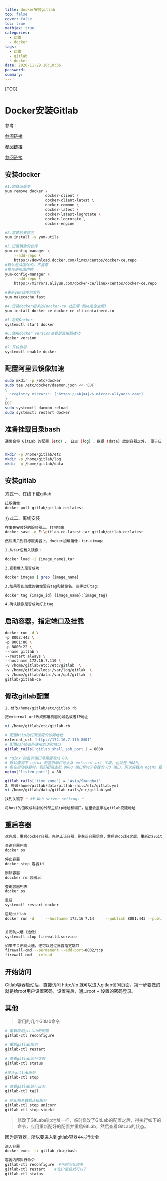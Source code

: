 ```yaml
---
title: docker安装gitlab
top: false
cover: false
toc: true
mathjax: true
categories:
  - 运维
  - docker 
tags:
  - 运维
  - gitlab
  - docker 
date: 2020-11-29 16:10:36
password:
summary:
---
```


[TOC]

# Docker安装Gitlab
参考：

[参阅链接](https://blog.csdn.net/qq_33619378/article/details/89706222)

[参阅链接](https://www.cnblogs.com/zuxing/articles/9329152.html)

[参阅链接](https://segmentfault.com/a/1190000021229534)

## 安装docker
```bash
#1.卸载旧版本
yum remove docker \
                  docker-client \
                  docker-client-latest \
                  docker-common \
                  docker-latest \
                  docker-latest-logrotate \
                  docker-logrotate \
                  docker-engine

#2.需要的安装包
yum install -y yum-utils

#3.设置镜像的仓库
yum-config-manager \
    --add-repo \
    https://download.docker.com/linux/centos/docker-ce.repo
#默认是从国外的，不推荐
#推荐使用国内的
yum-config-manager \
    --add-repo \
    https://mirrors.aliyun.com/docker-ce/linux/centos/docker-ce.repo

#更新yum软件包索引
yum makecache fast

#4.安装docker相关的(docker-ce 社区版 而ee是企业版)
yum install docker-ce docker-ce-cli containerd.io

#5.启动Docker
systemctl start docker

#6.使用docker version查看是否按照成功
docker version

#7.开机自启
systemctl enable docker
```

## 配置阿里云镜像加速
```bash
sudo mkdir -p /etc/docker
sudo tee /etc/docker/daemon.json <<-'EOF'
{
  "registry-mirrors": ["https://4bj04jx5.mirror.aliyuncs.com"]
}
EOF
sudo systemctl daemon-reload
sudo systemctl restart docker
```
## 准备挂载目录bash
```bash
通常会将 GitLab 的配置 (etc) 、 日志 (log) 、数据 (data) 放到容器之外， 便于日后升级， 因此请先准备这三个目录。


mkdir -p /home/gitlab/etc
mkdir -p /home/gitlab/log
mkdir -p /home/gitlab/data
```
## 安装gitlab
方式一、在线下载gitlab
```bash
拉取镜像
docker pull gitlab/gitlab-ce:latest

```
方式二、离线安装
```bash
在事先安装好的服务器上，打包镜像
docker save -o E:\gitlab-ce-latest.tar gitlab/gitlab-ce:latest

然后拷贝到目标服务器上，docker加载镜像：tar->image

1.从tar包载入镜像：

docker load -i {image_name}.tar

2.查看载入是否成功：

docker images | grep {image_name}

3.如果看到加载的镜像没有tag和镜像名，则手动打tag:

docker tag {image_id} {image_name}:{image_tag}

4.确认镜像是否成功打上tag
```
## 启动容器，指定端口及挂载
```bash
docker run -d \
-p 8002:443 \
-p 8001:80 \
-p 8000:22 \
--name gitlab \
--restart always \
--hostname 172.16.7.110 \
-v /home/gitlab/etc:/etc/gitlab  \
-v /home/gitlab/logs:/var/log/gitlab  \
-v /home/gitlab/data:/var/opt/gitlab  \
gitlab/gitlab-ce

```

## 修改gitlab配置
```bash
1、修改/home/gitlab/etc/gitlab.rb

把external_url改成部署机器的域名或者IP地址

vi /home/gitlab/etc/gitlab.rb

# 配置http协议所使用的访问地址
external_url 'http://172.16.7.110:8001'
# 配置ssh协议所使用的访和端口
gitlab_rails['gitlab_shell_ssh_port'] = 8000

# nginx 的监听端口号需要改成 80。
# 默认情况下 nginx 的监听端口号会从 external_url 中取，也就是 9080。
# 但在启动容器时，我们把宿主机 9080 端口导向了容器的 80 端口，所以容器内 nginx 服务端口应该为 80。
nginx['listen_port'] = 80

gitlab_rails['time_zone'] = 'Asia/Shanghai'
2、修改/home/gitlab/data/gitlab-rails/etc/gitlab.yml
vi /home/gitlab/data/gitlab-rails/etc/gitlab.yml

找到关键字 * ## Web server settings * 

将host的值改成映射的外部主机ip地址和端口，这里会显示在gitlab克隆地址

```
## 重启容器
```bash
改完后，重启docker容器。先停止该容器，删掉该容器信息，重启完docke之后，重新运行GitLab容器

查询容器列表
docker ps

停止容器
docker stop 容器id

删除容器
doccker rm 容器id

查询容器列表
docker ps

重启
systemctl restart docker

启动gitlab
docker run -d     --hostname 172.16.7.14     --publish 8001:443 --publish 8002:80 --publish 8000:22     --name gitlab --restart always     --volume /home/gitlab/etc:/etc/gitlab     --volume /home/gitlab/logs:/var/log/gitlab     --volume /home/gitlab/data:/var/opt/gitlab 镜像id


关闭防火墙（选做）
systemctl stop firewalld.service

如果不关闭防火墙，还可以通过暴露指定端口
firewall-cmd --permanent --add-port=8002/tcp
firewall-cmd --reload
```
## 开始访问
Gitlab容器启动后，直接访问 http://ip  就可以进入gitlab访问页面，第一步要做的就是给root用户设置密码，设置完后，通过root + 设置的密码登录。


## 其他
> 常用的几个Gitlab命令
```bash
# 重新应用gitlab的配置
gitlab-ctl reconfigure
 
# 重启gitlab服务
gitlab-ctl restart
 
# 查看gitlab运行状态
gitlab-ctl status
 
#停止gitlab服务
gitlab-ctl stop
 
# 查看gitlab运行日志
gitlab-ctl tail
 
# 停止相关数据连接服务
gitlab-ctl stop unicorn
gitlab-ctl stop sideki
```

> 修改了GitLab的ip地址一样，临时修改了GitLab的配置之后，得执行如下的命令，应用重新配好的配置并重启GitLab，然后查看GitLab的状态。

因为是容器，所以要进入到gitlab容器中执行命令
```bash
进入容器
docker exec -ti gitlab /bin/bash

容器内部执行命令
gitlab-ctl reconfigure  #花时间比较多
gitlab-ctl restart    #改IP重启就可以了
gitlab-ctl status
```

